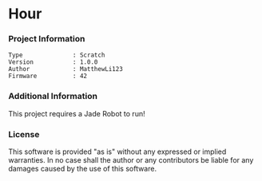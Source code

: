 Hour
================



### Project Information
```
Type              : Scratch
Version           : 1.0.0
Author            : MatthewLi123
Firmware          : 42
```

### Additional Information
This project requires a Jade Robot to run!

### License
This software is provided "as is" without any expressed or implied warranties.  In no case shall the author or any contributors be liable for any damages caused by the use of this software.

